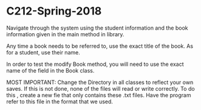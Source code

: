 # C212-Spring-2018



Navigate through the system using the student information and the book information given in the main method in library.

Any time a book needs to be referred to, use the exact title of the book. As for a student, use their name.

In order to test the modify Book method, you will need to use the exact name of the field in the Book class.

MOST IMPORTANT:
Change the Directory in all classes to reflect your own saves. If this is not done, none of the files will read or write correctly. To do this , create a new fie that only contains these .txt files. Have the program refer to this file in the format that we used.
